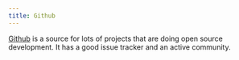 ```yaml
---
title: Github
---
```

[Github] is a source for lots of projects that are doing open
source development. It has a good issue tracker and an active
community.

[Github]:http://www.github.com
